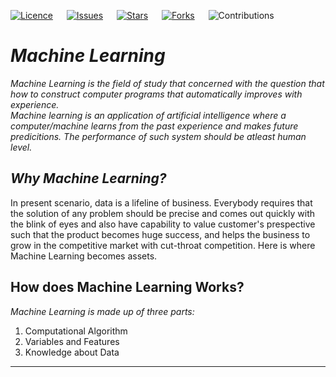 [![Licence](https://img.shields.io/github/license/bishtanuj/Machine_Learning_Algorithms?style=for-the-badge)](./LICENSE) &emsp;
[![Issues](https://img.shields.io/github/issues/bishtanuj/Machine_Learning_Algorithms?style=for-the-badge)](./ISSUES) &emsp;
[![Stars](https://img.shields.io/github/stars/bishtanuj/Machine_Learning_Algorithms?style=for-the-badge)](./STARS) &emsp;
[![Forks](https://img.shields.io/github/forks/bishtanuj/Machine_Learning_Algorithms?style=for-the-badge)](./FORKS) &emsp;
![Contributions](https://img.shields.io/static/v1.svg?label=Contributions&message=Welcome&style=for-the-badge&color=green) 

# *Machine Learning*
*Machine Learning is the field of study that concerned with the question that how to construct computer programs that automatically improves with experience. <br>
Machine learning is an application of artificial intelligence where a computer/machine learns from the past experience and makes future predicitions. The performance of such system should be atleast human level.*

## _Why Machine Learning?_
In present scenario, data is a lifeline of business. Everybody requires that the solution of any problem should be precise and comes out quickly with the blink of eyes and also have capability to value customer's prespective such that the product becomes huge success, and helps the business to grow in the competitive market with cut-throat competition. Here is where Machine Learning becomes assets.

## How does Machine Learning Works?
_Machine Learning is made up of three parts:_
1. Computational Algorithm
2. Variables and Features
3. Knowledge about Data

---
